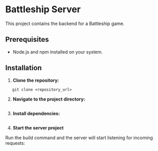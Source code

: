 # Battleship Server

This project contains the backend for a Battleship game.

## Prerequisites

- Node.js and npm installed on your system.

## Installation

1. **Clone the repository:**

```
   git clone <repository_url>

```

2. **Navigate to the project directory:**

```cd battleship-server

```

3. **Install dependencies:**

```npm install

```

4. **Start the server project**

Run the build command and the server will start listening for incoming requests:

```npm run start

```
